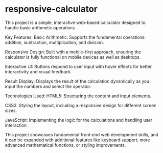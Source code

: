 # responsive-calculator
This project is a simple, interactive web-based calculator designed to handle basic arithmetic operations


Key Features:
Basic Arithmetic: Supports the fundamental operations: addition, subtraction, multiplication, and division.

Responsive Design: Built with a mobile-first approach, ensuring the calculator is fully functional on mobile devices as well as desktops.

Interactive UI: Buttons respond to user input with hover effects for better interactivity and visual feedback.

Result Display: Displays the result of the calculation dynamically as you input the numbers and select the operator.

Technologies Used:
HTML5: Structuring the content and input elements.

CSS3: Styling the layout, including a responsive design for different screen sizes.

JavaScript: Implementing the logic for the calculations and handling user interaction.

This project showcases fundamental front-end web development skills, and it can be expanded with additional features like keyboard support, more advanced mathematical functions, or styling improvements.

